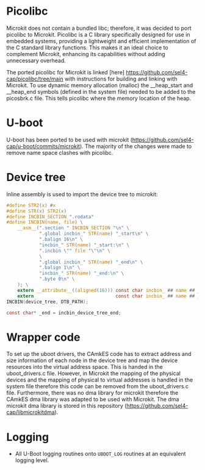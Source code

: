 # Picolibc

Microkit does not contain a bundled libc; therefore, it was decided to port picolibc to Microkit. Picolibc is a C library specifically designed for use in embedded systems, providing a lightweight and efficient implementation of the C standard library functions. This makes it an ideal choice to complement Microkit, enhancing its capabilities without adding unnecessary overhead.

The ported picolibc for Microkit is linked [here] https://github.com/sel4-cap/picolibc/tree/main with instructions for building and linking with Microkit. To use dynamic memory allocation (malloc) the __heap_start and __heap_end symbols (defined in the system file) needed to be added to the picosbrk.c file. This tells picolibc where the memory location of the heap.

# U-boot

U-boot has been ported to be used with microkit (https://github.com/sel4-cap/u-boot/commits/microkit). The majority of the changes were made to remove name space clashes with picolibc.

# Device tree

Inline assembly is used to import the device tree to microkit:

```c
#define STR2(x) #x
#define STR(x) STR2(x)
#define INCBIN_SECTION ".rodata"
#define INCBIN(name, file) \
    __asm__(".section " INCBIN_SECTION "\n" \
            ".global incbin_" STR(name) "_start\n" \
            ".balign 16\n" \
            "incbin_" STR(name) "_start:\n" \
            ".incbin \"" file "\"\n" \
            \
            ".global incbin_" STR(name) "_end\n" \
            ".balign 1\n" \
            "incbin_" STR(name) "_end:\n" \
            ".byte 0\n" \
    ); \
    extern __attribute__((aligned(16))) const char incbin_ ## name ## _start[]; \
    extern                              const char incbin_ ## name ## _end[] 
INCBIN(device_tree, DTB_PATH); 

const char* _end = incbin_device_tree_end;
```

# Wrapper code 

To set up the uboot drivers, the CAmkES code has to extract address and size information of each node in the device tree and map the device resources into the virtual address space. This is handed in the uboot_drivers.c file. However, in Microkit the mapping of the physical devices and the mapping of physical to virtual addresses is handled in the system file therefore this code can be removed from the uboot_drivers.c file. Furthermore, there was no dma library for microkit therefore the CAmkES dma library was adapted to be used with Microkit. The dma microkit dma library is stored in this repository (https://github.com/sel4-cap/libmicrokitdma).

# Logging

- All U-Boot logging routines onto `UBOOT_LOG` routines at an equivalent logging level.



